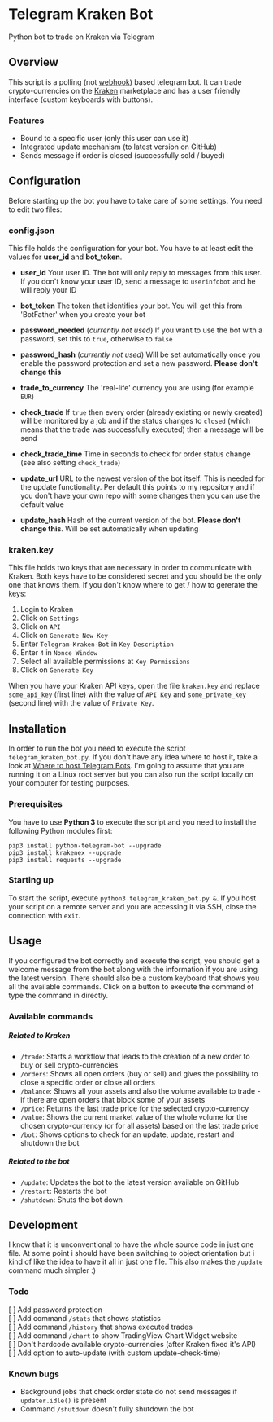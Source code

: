 # Telegram Kraken Bot
Python bot to trade on Kraken via Telegram

## Overview
This script is a polling (not [webhook](https://github.com/python-telegram-bot/python-telegram-bot/wiki/Webhooks)) based telegram bot. It can trade crypto-currencies on the [Kraken](http://kraken.com) marketplace and has a user friendly interface (custom keyboards with buttons).

### Features
- Bound to a specific user (only this user can use it)
- Integrated update mechanism (to latest version on GitHub)
- Sends message if order is closed (successfully sold / buyed)

## Configuration
Before starting up the bot you have to take care of some settings. You need to edit two files:

### config.json
This file holds the configuration for your bot. You have to at least edit the values for __user_id__ and __bot_token__.

- __user_id__ Your user ID. The bot will only reply to messages from this user. If you don't know your user ID, send a message to `userinfobot` and he will reply your ID

- __bot_token__ The token that identifies your bot. You will get this from 'BotFather' when you create your bot

- __password_needed__ (_currently not used_) If you want to use the bot with a password, set this to `true`, otherwise to `false`

- __password_hash__ (_currently not used_) Will be set automatically once you enable the password protection and set a new password. __Please don't change this__

- __trade\_to\_currency__ The 'real-life' currency you are using (for example `EUR`)

- __check_trade__ If `true` then every order (already existing or newly created) will be monitored by a job and if the status changes to `closed` (which means that the trade was successfully executed) then a message will be send

- __check\_trade\_time__ Time in seconds to check for order status change (see also setting `check_trade`)

- __update_url__ URL to the newest version of the bot itself. This is needed for the update functionality. Per default this points to my repository and if you don't have your own repo with some changes then you can use the default value

- __update_hash__ Hash of the current version of the bot. __Please don't change this__. Will be set automatically when updating

### kraken.key
This file holds two keys that are necessary in order to communicate with Kraken. Both keys have to be considered secret and you should be the only one that knows them. If you don't know where to get / how to gererate the keys:

1. Login to Kraken
2. Click on `Settings`
3. Click on `API`
4. Click on `Generate New Key`
5. Enter `Telegram-Kraken-Bot` in `Key Description`
6. Enter `4` in `Nonce Window`
7. Select all available permissions at `Key Permissions`
8. Click on `Generate Key`

When you have your Kraken API keys, open the file `kraken.key` and replace `some_api_key` (first line) with the value of `API Key` and `some_private_key` (second line) with the value of `Private Key`.

## Installation
In order to run the bot you need to execute the script `telegram_kraken_bot.py`. If you don't have any idea where to host it, take a look at [Where to host Telegram Bots](https://github.com/python-telegram-bot/python-telegram-bot/wiki/Where-to-host-Telegram-Bots). I'm going to assume that you are running it on a Linux root server but you can also run the script locally on your computer for testing purposes.

### Prerequisites
You have to use __Python 3__ to execute the script and you need to install the following Python modules first:

`pip3 install python-telegram-bot --upgrade`  
`pip3 install krakenex --upgrade`  
`pip3 install requests --upgrade`

### Starting up
To start the script, execute `python3 telegram_kraken_bot.py &`. If you host your script on a remote server and you are accessing it via SSH, close the connection with `exit`.

## Usage
If you configured the bot correctly and execute the script, you should get a welcome message from the bot along with the information if you are using the latest version. There should also be a custom keyboard that shows you all the available commands. Click on a button to execute the command of type the command in directly.

### Available commands
##### Related to Kraken
- `/trade`: Starts a workflow that leads to the creation of a new order to buy or sell crypto-currencies
- `/orders`: Shows all open orders (buy or sell) and gives the possibility to close a specific order or close all orders
- `/balance`: Shows all your assets and also the volume available to trade - if there are open orders that block some of your assets
- `/price`: Returns the last trade price for the selected crypto-currency
- `/value`: Shows the current market value of the whole volume for the chosen crypto-currency (or for all assets) based on the last trade price
- `/bot`: Shows options to check for an update, update, restart and shutdown the bot

##### Related to the bot
- `/update`: Updates the bot to the latest version available on GitHub
- `/restart`: Restarts the bot
- `/shutdown`: Shuts the bot down

## Development
I know that it is unconventional to have the whole source code in just one file. At some point i should have been switching to object orientation but i kind of like the idea to have it all in just one file. This also makes the `/update` command much simpler :)

### Todo
[ ] Add password protection  
[ ] Add command `/stats` that shows statistics  
[ ] Add command `/history` that shows executed trades  
[ ] Add command `/chart` to show TradingView Chart Widget website  
[ ] Don't hardcode available crypto-currencies (after Kraken fixed it's API)  
[ ] Add option to auto-update (with custom update-check-time)  

### Known bugs
- Background jobs that check order state do not send messages if `updater.idle()` is present
- Command `/shutdown` doesn't fully shutdown the bot